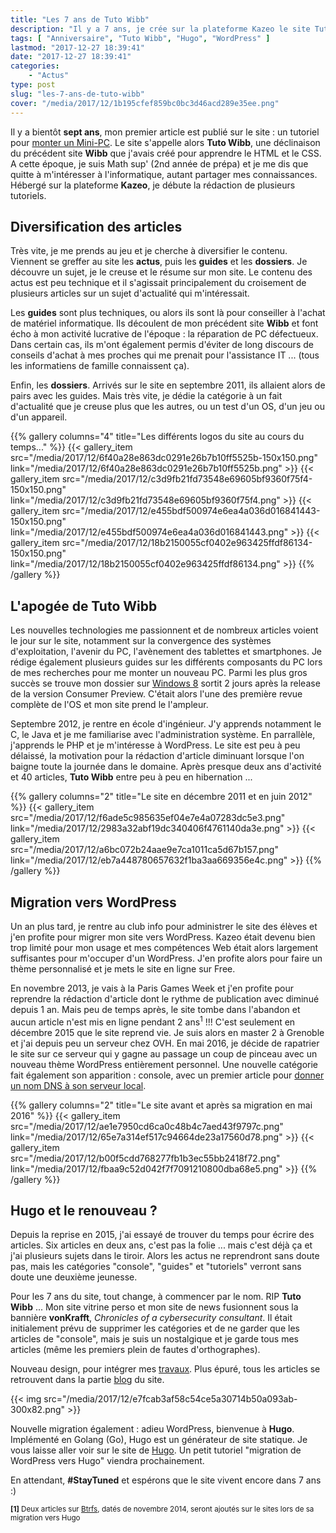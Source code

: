 ```yaml
---
title: "Les 7 ans de Tuto Wibb"
description: "Il y a 7 ans, je crée sur la plateforme Kazeo le site Tuto Wibb. Retour sur l'évolution du site ces 7 dernières années ..."
tags: [ "Anniversaire", "Tuto Wibb", "Hugo", "WordPress" ]
lastmod: "2017-12-27 18:39:41"
date: "2017-12-27 18:39:41"
categories:
    - "Actus"
type: post
slug: "les-7-ans-de-tuto-wibb"
cover: "/media/2017/12/1b195cfef859bc0bc3d46acd289e35ee.png"
---
```


Il y a bientôt **sept ans**, mon premier article est publié sur le site : un tutoriel pour [monter un Mini-PC](/tutoriels/monter-un-mini-pc/). Le site s'appelle alors **Tuto Wibb**, une déclinaison du précédent site **Wibb** que j'avais créé pour apprendre le HTML et le CSS. A cette époque, je suis Math sup' (2nd année de prépa) et je me dis que quitte à m'intéresser à l'informatique, autant partager mes connaissances. Hébergé sur la plateforme **Kazeo**, je débute la rédaction de plusieurs tutoriels.

<!--more-->

## Diversification des articles

Très vite, je me prends au jeu et je cherche à diversifier le contenu. Viennent se greffer au site les **actus**, puis les **guides** et les **dossiers**. Je découvre un sujet, je le creuse et le résume sur mon site. Le contenu des actus est peu technique et il s'agissait principalement du croisement de plusieurs articles sur un sujet d'actualité qui m'intéressait.

Les **guides** sont plus techniques, ou alors ils sont là pour conseiller à l'achat de matériel informatique. Ils découlent de mon précédent site **Wibb** et font écho à mon activité lucrative de l'époque : la réparation de PC défectueux. Dans certain cas, ils m'ont également permis d'éviter de long discours de conseils d'achat à mes proches qui me prenait pour l'assistance IT ... (tous les informatiens de famille connaissent ça).

Enfin, les **dossiers**. Arrivés sur le site en septembre 2011, ils allaient alors de pairs avec les guides. Mais très vite, je dédie la catégorie à un fait d'actualité que je creuse plus que les autres, ou un test d'un OS, d'un jeu ou d'un appareil. 

{{% gallery columns="4" title="Les différents logos du site au cours du temps..." %}}
{{< gallery_item src="/media/2017/12/6f40a28e863dc0291e26b7b10ff5525b-150x150.png" link="/media/2017/12/6f40a28e863dc0291e26b7b10ff5525b.png" >}}
{{< gallery_item src="/media/2017/12/c3d9fb21fd73548e69605bf9360f75f4-150x150.png" link="/media/2017/12/c3d9fb21fd73548e69605bf9360f75f4.png" >}}
{{< gallery_item src="/media/2017/12/e455bdf500974e6ea4a036d016841443-150x150.png" link="/media/2017/12/e455bdf500974e6ea4a036d016841443.png" >}}
{{< gallery_item src="/media/2017/12/18b2150055cf0402e963425ffdf86134-150x150.png" link="/media/2017/12/18b2150055cf0402e963425ffdf86134.png" >}}
{{% /gallery %}}

## L'apogée de Tuto Wibb

Les nouvelles technologies me passionnent et de nombreux articles voient le jour sur le site, notamment sur la convergence des systèmes d'exploitation, l'avenir du PC, l'avènement des tablettes et smartphones. Je rédige également plusieurs guides sur les différents composants du PC lors de mes recherches pour me monter un nouveau PC. Parmi les plus gros succès se trouve mon dossier sur [Windows 8](/dossiers/windows-8-los-nouvelle-generation/) sortit 2 jours après la release de la version Consumer Preview. C'était alors l'une des première revue complète de l'OS et mon site prend le l'ampleur.

Septembre 2012, je rentre en école d'ingénieur. J'y apprends notamment le C, le Java et je me familiarise avec l'administration système. En parrallèle, j'apprends le PHP et je m'intéresse à WordPress. Le site est peu à peu délaissé, la motivation pour la rédaction d'article diminuant lorsque l'on baigne toute la journée dans le domaine. Après presque deux ans d'activité et 40 articles, **Tuto Wibb** entre peu à peu en hibernation ...

{{% gallery columns="2" title="Le site en décembre 2011 et en juin 2012" %}}
{{< gallery_item src="/media/2017/12/f6ade5c985635ef04e7e4a07283dc5e3.png" link="/media/2017/12/2983a32abf19dc340406f4761140da3e.png" >}}
{{< gallery_item src="/media/2017/12/a6bc072b24aae9e7ca1011ca5d67b157.png" link="/media/2017/12/eb7a448780657632f1ba3aa669356e4c.png" >}}
{{% /gallery %}}

## Migration vers WordPress

Un an plus tard, je rentre au club info pour administrer le site des élèves et j'en profite pour migrer mon site vers WordPress. Kazeo était devenu bien trop limité pour mon usage et mes compétences Web était alors largement suffisantes pour m'occuper d'un WordPress. J'en profite alors pour faire un thème personnalisé et je mets le site en ligne sur Free.

En novembre 2013, je vais à la Paris Games Week et j'en profite pour reprendre la rédaction d'article dont le rythme de publication avec diminué depuis 1 an. Mais peu de temps après, le site tombe dans l'abandon et aucun article n'est mis en ligne pendant 2 ans<sup>1</sup> !!! C'est seulement en décembre 2015 que le site reprend vie. Je suis alors en master 2 à Grenoble et j'ai depuis peu un serveur chez OVH. En mai 2016, je décide de rapatrier le site sur ce serveur qui y gagne au passage un coup de pinceau avec un nouveau thème WordPress entièrement personnel. Une nouvelle catégorie fait également son apparition : console, avec un premier article pour [donner un nom DNS à son serveur local](https://vonkrafft.fr/console/donner-nom-dns-a-serveur-local/).

{{% gallery columns="2" title="Le site avant et après sa migration en mai 2016" %}}
{{< gallery_item src="/media/2017/12/ae1e7950cd6ca0c48b4c7aed43f9797c.png" link="/media/2017/12/65e7a314ef517c94664de23a17560d78.png" >}}
{{< gallery_item src="/media/2017/12/b00f5cdd768277fb1b3ec55bb2418f72.png" link="/media/2017/12/fbaa9c52d042f7f7091210800dba68e5.png" >}}
{{% /gallery %}}

## Hugo et le renouveau ?

Depuis la reprise en 2015, j'ai essayé de trouver du temps pour écrire des articles. Six articles en deux ans, c'est pas la folie ... mais c'est déjà ça et j'ai plusieurs sujets dans le tiroir. Alors les actus ne reprendront sans doute pas, mais les catégories "console", "guides" et "tutoriels" verront sans doute une deuxième jeunesse.

Pour les 7 ans du site, tout change, à commencer par le nom. RIP **Tuto Wibb** ... Mon site vitrine perso et mon site de news fusionnent sous la bannière **vonKrafft**, *Chronicles of a cybersecurity consultant*. Il était initialement prévu de supprimer les catégories et de ne garder que les articles de "console", mais je suis un nostalgique et je garde tous mes articles (même les premiers plein de fautes d'orthographes).

Nouveau design, pour intégrer mes [travaux](/works). Plus épuré, tous les articles se retrouvent dans la partie [blog](/) du site.

{{< img src="/media/2017/12/e7fcab3af58c54ce5a30714b50a093ab-300x82.png" >}}

Nouvelle migration également : adieu WordPress, bienvenue à **Hugo**. Implémenté en Golang (Go), Hugo est un générateur de site statique. Je vous laisse aller voir sur le site de [Hugo](https://gohugo.io/). Un petit tutoriel "migration de WordPress vers Hugo" viendra prochainement.

En attendant, **#StayTuned** et espérons que le site vivent encore dans 7 ans :)

<small class="align-right">**[1]** Deux articles sur [Btrfs](https://vonkrafft.fr/dossiers/systeme-de-fichier-emergence-btrfs/), datés de novembre 2014, seront ajoutés sur le sites lors de sa migration vers Hugo</small>